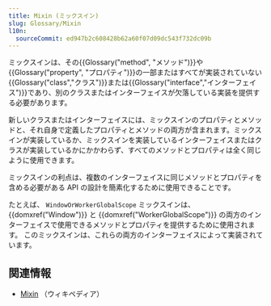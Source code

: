 ```yaml
---
title: Mixin (ミックスイン)
slug: Glossary/Mixin
l10n:
  sourceCommit: ed947b2c608428b62a60f07d09dc543f732dc09b
---
```


ミックスインは、その{{Glossary("method", "メソッド")}}や{{Glossary("property", "プロパティ")}}の一部またはすべてが実装されていない{{Glossary("class","クラス")}}または{{Glossary("interface","インターフェイス")}}であり、別のクラスまたはインターフェイスが欠落している実装を提供する必要があります。

新しいクラスまたはインターフェイスには、ミックスインのプロパティとメソッドと、それ自身で定義したプロパティとメソッドの両方が含まれます。ミックスインが実装しているか、ミックスインを実装しているインターフェイスまたはクラスが実装しているかにかかわらず、すべてのメソッドとプロパティは全く同じように使用できます。

ミックスインの利点は、複数のインターフェイスに同じメソッドとプロパティを含める必要がある API の設計を簡素化するために使用できることです。

たとえば、 `WindowOrWorkerGlobalScope` ミックスインは、 {{domxref("Window")}} と {{domxref("WorkerGlobalScope")}} の両方のインターフェイスで使用できるメソッドとプロパティを提供するために使用されます。 このミックスインは、これらの両方のインターフェイスによって実装されています。

## 関連情報

- [Mixin](https://ja.wikipedia.org/wiki/Mixin) （ウィキペディア）
